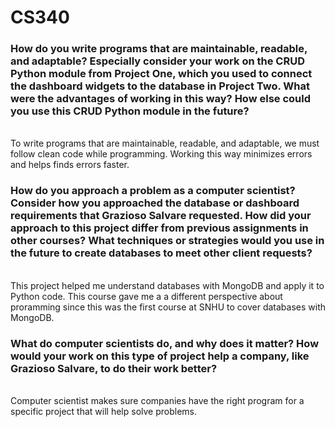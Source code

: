 # CS340

<h3>How do you write programs that are maintainable, readable, and adaptable? Especially consider your work on the CRUD Python module from Project One, which you used to connect the dashboard widgets to the database in Project Two. What were the advantages of working in this way? How else could you use this CRUD Python module in the future?</h3>
<br>
To write programs that are maintainable, readable, and adaptable, we must follow clean code while programming. Working this way minimizes errors and helps finds errors faster. 

<h3>How do you approach a problem as a computer scientist? Consider how you approached the database or dashboard requirements that Grazioso Salvare requested. How did your approach to this project differ from previous assignments in other courses? What techniques or strategies would you use in the future to create databases to meet other client requests?</h3>
<br>
This project helped me understand databases with MongoDB and apply it to Python code. This course gave me a a different perspective about proramming since this was the first course at SNHU to cover databases with MongoDB.

<h3>What do computer scientists do, and why does it matter? How would your work on this type of project help a company, like Grazioso Salvare, to do their work better?</h3>
<br>
Computer scientist makes sure companies have the right program for a specific project that will help solve problems. 


